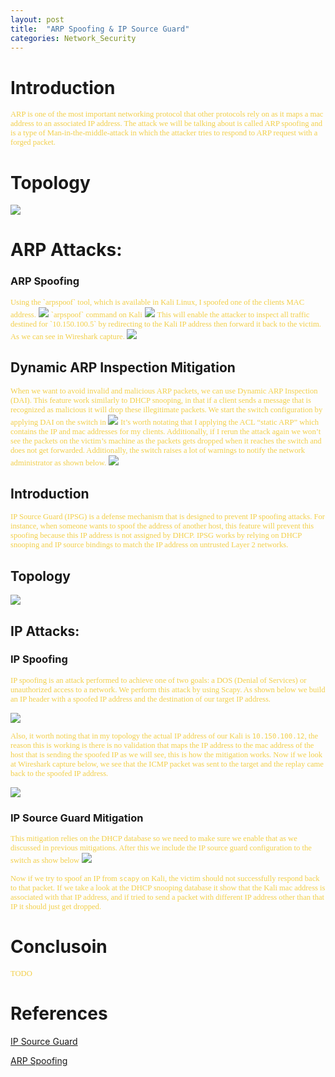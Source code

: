 ```yaml
---
layout: post
title:  "ARP Spoofing & IP Source Guard"
categories: Network_Security
---
```

# **Introduction**
<span style="color: #f2cf4a; font-family: Babas; font-size: 0.9em;"> 
ARP is one of the most important networking protocol that other protocols rely on as it maps a mac address to an associated IP address. The attack we will be talking about is called ARP spoofing and is a type of Man-in-the-middle-attack in which the attacker tries to respond to ARP request with a forged packet.</span>


# **Topology**
<img src="https://raw.githubusercontent.com/sh1dow3r/layer0/gh-pages/_posts/img/ARP/Arp_Topology.png"/>

#   **ARP Attacks**:

###  **ARP Spoofing**
<span style="color: #f2cf4a; font-family: Babas; font-size: 0.9em;"> 
Using the `arpspoof` tool, which is available in Kali Linux, I spoofed one of the clients MAC address.</span>

<img src="https://raw.githubusercontent.com/sh1dow3r/layer0/gh-pages/_posts/img/ARP/1.png"/>
<span style="color: #f2cf4a; font-family: Babas; font-size: 0.9em;"> `arpspoof` command on Kali</span>
<img src="https://raw.githubusercontent.com/sh1dow3r/layer0/gh-pages/_posts/img/ARP/2.png"/> 
<span style="color: #f2cf4a; font-family: Babas; font-size: 0.9em;"> 
This will enable the attacker to inspect all traffic destined for `10.150.100.5` by redirecting to the Kali IP address then forward it back to the victim. As we can see in Wireshark capture. </span>
<img src="https://raw.githubusercontent.com/sh1dow3r/layer0/gh-pages/_posts/img/ARP/3.png"/>

## **Dynamic ARP Inspection Mitigation**
<span style="color: #f2cf4a; font-family: Babas; font-size: 0.9em;"> When we want to avoid invalid and malicious ARP packets, we can use Dynamic ARP Inspection (DAI). This feature work similarly to DHCP snooping, in that if a client sends a message that is recognized as malicious it will drop these illegitimate packets. We start the switch configuration by applying DAI on the switch in </span>
<img src="https://raw.githubusercontent.com/sh1dow3r/layer0/gh-pages/_posts/img/ARP/4.png"/>
<span style="color: #f2cf4a; font-family: Babas; font-size: 0.9em;"> It’s worth notating that I applying the ACL “static ARP” which contains the IP and mac addresses for my clients.  Additionally, if I rerun the attack again we won’t see the packets on the victim’s machine as the packets gets dropped when it reaches the switch and does not get forwarded.  Additionally, the switch raises a lot of warnings to notify the network administrator as shown below.</span>
<img src="https://raw.githubusercontent.com/sh1dow3r/layer0/gh-pages/_posts/img/ARP/5.png"/>


##   Introduction
<span style="color: #f2cf4a; font-family: Babas; font-size: 0.9em;"> IP Source Guard (IPSG) is a defense mechanism that is designed to prevent IP spoofing attacks. For instance, when someone wants to spoof the address of another host, this feature will prevent this spoofing because this IP address is not assigned by DHCP. IPSG works by relying on DHCP snooping and IP source bindings to match the IP address on untrusted Layer 2 networks.   </span>


## Topology
<img src="https://raw.githubusercontent.com/sh1dow3r/layer0/gh-pages/_posts/img/IPSG/IP_Topology.png"/>

##   IP Attacks:
###           IP Spoofing
<span style="color: #f2cf4a; font-family: Babas; font-size: 0.9em;"> IP spoofing is an attack performed to achieve one of two goals: a DOS (Denial of Services) or unauthorized access to a network. We perform this attack by using Scapy. As shown below we build an IP header with a spoofed IP address and the destination of our target IP address. </span>

<img src="https://raw.githubusercontent.com/sh1dow3r/layer0/gh-pages/_posts/img/IPSG/1.png"/>

<span style="color: #f2cf4a; font-family: Babas; font-size: 0.9em;">  Also, it worth noting that in my topology the actual IP address of our Kali is `10.150.100.12`, the reason this is working is there is no validation that maps the IP address to the mac address of the host that is sending the spoofed IP as we will see, this is how the mitigation works.  Now if we look at Wireshark capture below, we see that the ICMP packet was sent to the target and the replay came back to the spoofed IP address.</span>

<img src="https://raw.githubusercontent.com/sh1dow3r/layer0/gh-pages/_posts/img/IPSG/2.png"/>

###          IP Source Guard Mitigation
<span style="color: #f2cf4a; font-family: Babas; font-size: 0.9em;">  This mitigation relies on the DHCP database so we need to make sure we enable that as we discussed in previous mitigations. After this we include the IP source guard configuration to the switch as show below</span>
<img src="https://raw.githubusercontent.com/sh1dow3r/layer0/gh-pages/_posts/img/IPSG/3.png"/>

<span style="color: #f2cf4a; font-family: Babas; font-size: 0.9em;"> Now if we try to spoof an IP from `scapy` on Kali, the victim should not successfully respond back to that packet.  If we take a look at the DHCP snooping database it show that the Kali mac address is associated with that IP address, and if tried to send a packet with different IP address other than that IP it should just get dropped.</span>



# **Conclusoin**
<span style="color: #f2cf4a; font-family: Babas; font-size: 0.9em;"> 
TODO
</span>

# **References**

[IP Source Guard](https://networklessons.com/cisco/ccnp-switch/vlan-hopping/)

[ARP Spoofing](https://networklessons.com/cisco/ccnp-switch/vlan-hopping/)